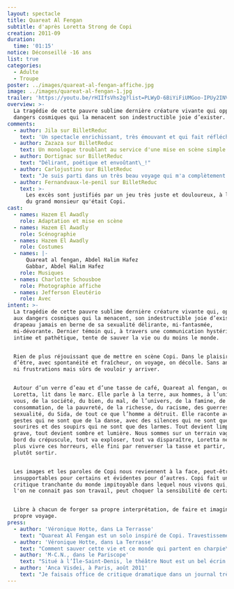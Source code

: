 ```yaml
---
layout: spectacle
title: Quareat Al Fengan
subtitle: d'après Loretta Strong de Copi
creation: 2011-09
duration:
  time: '01:15'
notice: Déconseillé -16 ans
list: true
categories:
  - Adulte
  - Troupe
poster: ../images/quareat-al-fengan-affiche.jpg
image: ../images/quareat-al-fengan-1.jpg
trailer: 'https://youtu.be/rHIIfsVhs2g?list=PLWyD-6BiYiFiUMGoo-IPUy2INVDURpXmL'
overview: >-
  La tragédie de cette pauvre sublime dernière créature vivante qui oppose aux
  dangers cosmiques qui la menacent son indestructible joie d’exister.
comments:
  - author: Jila sur BilletReduc
    text: 'Un spectacle enrichissant, très émouvant et qui fait réfléchir.'
  - author: Zazaza sur BilletReduc
    text: Un monologue troublant au service d'une mise en scène simple et intimiste.
  - author: Dortignac sur BilletReduc
    text: "Délirant, poétique et envoûtant\_!"
  - author: Carlojustino sur BilletReduc
    text: "Je suis parti dans un très beau voyage qui m'a complètement bouleversé\_!"
  - author: Fernandvaux-le-penil sur BilletReduc
    text: >-
      Les excès sont justifiés par un jeu très juste et douloureux, à la hauteur
      du grand monsieur qu'était Copi.
cast:
  - names: Hazem El Awadly
    role: Adaptation et mise en scène
  - names: Hazem El Awadly
    role: Scénographie
  - names: Hazem El Awadly
    role: Costumes
  - names: |-
      Quareat al fengan, Abdel Halim Hafez
      Gabbar, Abdel Halim Hafez
    role: Musiques
  - names: Charlotte Schousboe
    role: Photographie affiche
  - names: Jefferson Eleutério
    role: Avec
intent: >-
  La tragédie de cette pauvre sublime dernière créature vivante qui, oppose,
  aux dangers cosmiques qui la menacent, son indestructible joie d’exister, le
  drapeau jamais en berne de sa sexualité délirante, mi-fantasmée,
  mi-dévorante. Dernier témoin qui, à travers une communication hystérique,
  intime et pathétique, tente de sauver la vie ou du moins le monde.


  Rien de plus réjouissant que de mettre en scène Copi. Dans le plaisir majeur
  d’être, avec spontanéité et fraîcheur, on voyage, on décolle. Sans angoisses
  ni frustrations mais sûrs de vouloir y arriver.


  Autour d’un verre d’eau et d’une tasse de café, Quareat al fengan, ou
  Loretta, lit dans le marc. Elle parle à la terre, aux hommes, à l’univers, à
  vous, de la société, du bien, du mal, de l’univers, de la famine, de la
  consommation, de la pauvreté, de la richesse, du racisme, des guerres, de la
  sexualité, du Sida, de tout ce que l’homme a détruit. Elle raconte avec des
  gestes qui ne sont que de la danse, avec des silences qui ne sont que des
  sourires et des soupirs qui ne sont que des larmes. Tout devient limpide et
  grave, tout devient sombre et lumière. Nous sommes sur un terrain vague au
  bord du crépuscule, tout va exploser, tout va disparaître, Loretta ne veut
  plus vivre ces horreurs, elle fini par renverser la tasse et partir, ou
  plutôt sortir.


  Les images et les paroles de Copi nous reviennent à la face, peut-être
  insupportables pour certains et évidentes pour d’autres. Copi fait une
  critique tranchante du monde impitoyable dans lequel nous vivons qui, si
  l'on ne connait pas son travail, peut choquer la sensibilité de certains.


  Libre à chacun de forger sa propre interprétation, de faire et imaginer son
  propre voyage.
press:
  - author: 'Véronique Hotte, dans La Terrasse'
    text: "Quareat Al Fengan est un solo inspiré de Copi. Travestissement réussi de Jefferson Eleutério, même si le propos extrême est à la limite du supportable.\n\nL’héroïne de Loretta Strong (1974) de Copi que l’auteur joua au Théâtre de la Gaîté Montparnasse apparaît aujourd’hui sur la scène du Théâtre Nout de l’Île-Saint-Denis, à travers le jeu travesti de l’acteur brésilien Jefferson Eleutério. Cette créature extraordinaire n’existe sur le plateau que dans «\_tous ses états\_» ostentatoires de figure hystérique extravertie, sur le bord d’une crise de nerfs, que rien ne semble pouvoir cesser de faire hurler. On ne peut prendre en charge selon la raison ce monologue en forme de récit intime et de dévoilement douloureux d’une intériorité meurtrie. Le portrait d’un homosexuel travesti est recréé de manière brute. Qui incarne cette histoire\_? Un être en adoration devant son apparence fabriquée et inventée, comme s’il était en admiration d’un au-delà de soi\_? De prime abord, les atours participent de cette image féminine en majesté\_: l’acteur travesti porte non sans élégance une robe somptueuse de tulle blanche bouffante, des gants blancs de soirée et une perruque à la chevelure bouclée. Mais les habits ne font pas la princesse qui n’hésite pas à soulever ses jupes pour que le public puisse en apprécier les dessous cachés, pudeur et honnêteté tout juste sauvegardées.\n\nLe comédien joue sa partition à la note près dans cette mise en scène insolite de Hazem El Awadly, sous la musique lancinante de l’Égyptien Abdel Halim Hafez, deux chansons fleuves dont l’une a donné son titre au spectacle. Mais Loretta est en colère et en souffrance, elle n’en finit pas de cracher au monde sa haine du monde, un univers qu’elle contemple à présent depuis l’immensité vide de la galaxie dans laquelle elle semble tourner infiniment, sans repère ni refuge, sans asile ni répit\_: «\_La Terre c’est pas une planète c’est une comète. Quelle merde\_!\_» Des chauve-souris semblent tourner avec Loretta dans le désert du cosmos, à moins que ça ne soit des hommes singes : «\_ça m’apprendra à me faire prendre par des rats\_!\_» ou bien «\_Comment voulez-vous qu’on baise\_? Vous jouissez, ne râlez pas comme ça, on dirait qu’on vous égorge\_!\_» Chair humaine explosée et collante, intestins, cervelle et cœur, le paysage fantasmé de Copi est viscéral au sens propre, procédant du verbe obsessionnel de la sexualité, de la maladie et de la mort, en passant par la digestion, la copulation, l’accouchement et autres bruits sourds ou fureurs corporelles. Plaintes, cris et chuchotements, et rires en cascade, le fiasco est éloquent : des images choc, accidents, guerres, tortures, sont diffusées au final, histoire de réfléchir un peu sur notre condition humaine. L’épreuve est d’ampleur, pour l’acteur comme pour le spectateur qui en sort perplexe."
  - author: 'Véronique Hotte, dans La Terrasse'
    text: "Comment sauver cette vie et ce monde qui partent en charpie\_? La critique et auteure de théâtre Anca Visdei qui a vu le spectacle Quareat Al Fengan d’après Copi, a été éblouie par le discours fleuve de cette figure charnelle, une vraie femme constellation. Le spectacle raconte la tragédie d’une pauvre et sublime dernière créature vivante\_: elle oppose aux dangers cosmiques qui la menacent son indestructible joie d’exister dont l’évocation passe par une sexualité délirante. Autour d’un verre d’eau et d’une tasse de café, Quareat Al Fengan ou Loretta –\_c’est du pareil à la même, car elle, c’est lui\_– lit dans le marc. La créature parle à la terre, raconte aux hommes et à l’univers tout ce qu’ils ont détruit, en dépit du bien et à cause du mal, de la famine, de la consommation, de la pauvreté, de la richesse, du racisme, des guerres, de la sexualité, du sida… Copi ne mâche pas ses mots pour accomplir une critique tranchante du monde dans lequel nous vivons. Anca Visdéi écrit\_: «\_Les outrances de ce spectacle, auquel il ne faut pas amener les chères petites têtes blondes, est moins dans les poses exhibitionnistes (qui font partie de l’univers de Copi) que dans la souffrance, la terrible douleur d’être au monde seul, incompris et désirant. Et cela seuls les adultes pourront l’affronter, car ils la connaissent.\_» Le comédien à la beauté stupéfiante joue d’une implication totale."
  - author: 'M-C.N., dans le Pariscope'
    text: "Situé à l’Île-Saint-Denis, le théâtre Nout est un bel écrin qui a un cachet de petite Cartoucherie à l’orientale. Son directeur, Hazem El Awadly, a appartenu à la troupe d’Antonio Diaz à l’Épée de Bois. Depuis des années, l’animateur du lieu se bat avec toute sa passion pour le faire vivre. Sa programmation est basée sur des textes contemporains… Sa nouvelle création est _Quareat Al Fengan_. Cela ne vous dit rien, c’est normal, derrière se titre se cache _Loretta Strong_. Le texte de Copi est accompagné, en fond sonore, par deux chansons de l’Égyptien Abdel Halim Hafez, dont l’une a donné son titre au spectacle.\n\nDans une mise en scène au cordeau d’Hazem El Awadly, le jeune comédien brésilien, Jefferson Eleutério, fait magnifiquement entendre ce cri de rage. Perdu dans sa folie, Loretta soliloque auprès d’êtres qui ne l’entendent pas. Un spectacle choc qui ne laisse pas «\_indifférent\_»."
  - author: 'Anca Visdei, à Paris, août 2011'
    text: "Je faisais office de critique dramatique dans un journal très BCBG, j’avais lu _Les escaliers du Sacré-Cœur_ de Copi qui me faisaient penser tant dans le pathétique que dans la provocation à Pierre Gripari ou au Marquis de Sade, remarquez le saut à travers les siècles, quand je me retrouvai au Théâtre du Lucernaire pour voir _Le frigo_ de Copi... Avec Copi dans le rôle titre et avec Copi pour toute distribution. Je ne sais même plus si j’ai été capable de rédiger ma critique\_: ce n’est pas le délire humain, trop humain de l’auteur au sujet des rats qui l’envahissent ni ses fantasmes sexuels trop nettement affirmées qui m’ont effarouchée. Une véritable angoisse m’a étreinte à la vue de l’implication quasi suicidaire de l’auteur-interprète. Il ne faisait rien d’exceptionnel, mais il était si vrai, si sincère que l’on craignait qu’il ne tombe du fil tendu entre réel et rêve en se fracassant corps et âme. Dans certaines outrances de Jacques Brel, dans la démesure de vie des certains membres du groupe des 26, j’ai cru percevoir cette même  belle blessure qui nous fascine par le danger dans lequel survit celui qui se l’inflige pour nous en faire entendre le chant. Riez, ceci est ma chair affamée\_; pleurez, ceci est mon désir assoiffé.\n\nCopi était un être délicat, au propre comme au figuré. Un elfe, quasi transparent, aux chevilles et aux poignées si fins qu’ils semblaient enfantins. D’une voix que l’on devinait polie et que l’on sentait ténue, il racontait les pires horreurs, les plus noirs cauchemars et l’on comprenait que cette horreur mêlée de fascination et de désir était sa vie, sa croix et son chant. Rien ne remplace la lecture d’un texte par son auteur, aussi maladroite soit elle. Rien ne me semblait pouvoir remplacer l’interprétation de ce seppuku artistique, cette mise à nu dont Copi était à la fois le torero et le taureau.\n\nQuand Hazem El Awadly m’a annoncé qu’il mettait en scène _Loretta Strong_, j’étais curieuse, impatiente de voir si quelqu’un d’autre que l’auteur pouvait  tenter ce défi. L’histoire déjantée, affranchie de la spatio-temporalité, ce discours-fleuve d’une femme-constellation, dernière survivante et dernier témoin qui, à travers une communication hystérique, intime et pathétique, tente de sauver la  vie ou du moins le verbe (au commencement était le verbe) dans le monde… Possible\_? Naissant du nuage de tulle de son cocon-nid, Jefferson Eleutério, par son énergie, son implication totale… m’a ahurie, gênée et éblouie. Un si jeune comédien parvient, dirigé avec démesure et liberté, à restituer l’urgence, le pathétique, la tragédie de cette pauvre sublime dernière créature vivante qui, oppose, aux dangers cosmiques qui la menacent, son indestructible joie d’exister, le drapeau jamais en berne de sa sexualité délirante, mi-fantasmée, mi-dévorante. L’acteur est, dans sa beauté stupéfiante, loin de la gracilité d’un Copi mais, quelle surprise de découvrir dans sa passion, sa modestie et sa flamme intérieure une telle capacité à partager son intimité dans ce qu’elle a d’original, d’émouvant et de terrible. Les outrances de ce spectacle, auquel il ne faut pas amener les chères petites têtes blondes, est moins dans les poses exhibitionnistes (qui font partie de l’univers de Copi) que dans la souffrance, la terrible douleur d’être au monde seul, incompris et désirant. Et cela seuls les adultes pourront l’affronter, car ils la connaissent."
---
```


